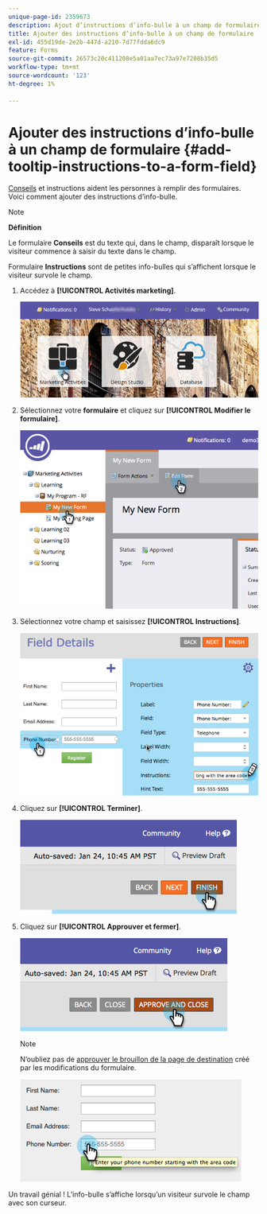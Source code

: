 ```yaml
---
unique-page-id: 2359673
description: Ajout d’instructions d’info-bulle à un champ de formulaire - Documents Marketo - Documentation du produit
title: Ajouter des instructions d’info-bulle à un champ de formulaire
exl-id: 455d19de-2e2b-447d-a210-7d77fdda6dc9
feature: Forms
source-git-commit: 26573c20c411208e5a01aa7ec73a97e7208b35d5
workflow-type: tm+mt
source-wordcount: '123'
ht-degree: 1%

---
```


# Ajouter des instructions d’info-bulle à un champ de formulaire {#add-tooltip-instructions-to-a-form-field}

[Conseils](/help/marketo/product-docs/demand-generation/forms/form-fields/add-hint-text-to-a-form-field.md) et instructions aident les personnes à remplir des formulaires. Voici comment ajouter des instructions d’info-bulle.

>[!NOTE]
>
>**Définition**
>
>Le formulaire **Conseils** est du texte qui, dans le champ, disparaît lorsque le visiteur commence à saisir du texte dans le champ.
>
>Formulaire **Instructions** sont de petites info-bulles qui s’affichent lorsque le visiteur survole le champ.

1. Accédez à **[!UICONTROL Activités marketing]**.

   ![](assets/login-marketing-activities-6.png)

1. Sélectionnez votre **formulaire** et cliquez sur **[!UICONTROL Modifier le formulaire]**.

   ![](assets/image2014-9-15-14-3a15-3a42.png)

1. Sélectionnez votre champ et saisissez **[!UICONTROL Instructions]**.

   ![](assets/image2014-9-15-14-3a15-3a49.png)

1. Cliquez sur **[!UICONTROL Terminer]**.

   ![](assets/image2014-9-15-14-3a15-3a57.png)

1. Cliquez sur **[!UICONTROL Approuver et fermer]**.

   ![](assets/image2014-9-15-14-3a16-3a3.png)

   >[!NOTE]
   >
   >N’oubliez pas de [approuver le brouillon de la page de destination](/help/marketo/product-docs/demand-generation/landing-pages/understanding-landing-pages/approve-unapprove-or-delete-a-landing-page.md) créé par les modifications du formulaire.

   ![](assets/image2014-9-15-14-3a16-3a56.png)

Un travail génial ! L’info-bulle s’affiche lorsqu’un visiteur survole le champ avec son curseur.
